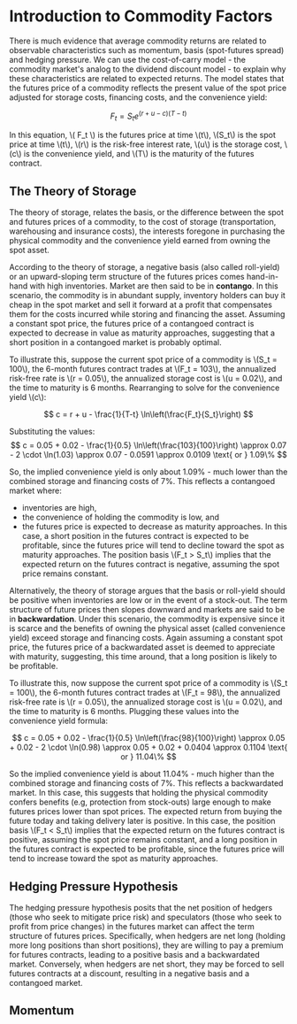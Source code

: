 # Introduction to Commodity Factors

There is much evidence that average commodity returns are related to observable characteristics such as momentum, basis (spot-futures spread) and hedging pressure. We can use the cost-of-carry model - the commodity market's analog to the dividend discount model - to explain why these characteristics are related to expected returns. The model states that the futures price of a commodity reflects the present value of the spot price adjusted for storage costs, financing costs, and the convenience yield:

$$
F_t = S_t e^{(r + u - c)(T-t)}
$$

In this equation, \\( F_t \\) is the futures price at time \\(t\\), \\(S_t\\) is the spot price at time \\(t\\), \\(r\\) is the risk-free interest rate, \\(u\\) is the storage cost, \\(c\\) is the convenience yield, and \\(T\\) is the maturity of the futures contract.

## The Theory of Storage

The theory of storage, relates the basis, or the difference between the spot and futures prices of a commodity, to the cost of storage (transportation, warehousing and insurance costs), the interests foregone in purchasing the physical commodity and the convenience yield earned from owning the spot asset.

According to the theory of storage, a negative basis (also called roll-yield) or an upward-sloping term structure of the futures prices comes hand-in-hand with high inventories. Market are then said to be in **contango**. In this scenario, the commodity is in abundant supply, inventory holders can buy it cheap in the spot market and sell it forward at a profit that compensates them for the costs incurred while storing and financing the asset. Assuming a constant spot price, the futures price of a contangoed contract is expected to decrease in value as maturity approaches, suggesting that a short position in a contangoed market is probably optimal. 

To illustrate this, suppose the current spot price of a commodity is \\(S_t = 100\\), the 6-month futures contract trades at \\(F_t = 103\\), the annualized risk-free rate is \\(r = 0.05\\), the annualized storage cost is \\(u = 0.02\\), and the time to maturity is 6 months. Rearranging to solve for the convenience yield \\(c\\):

$$
c = r + u - \frac{1}{T-t} \ln\left(\frac{F_t}{S_t}\right)
$$

Substituting the values:
$$
c = 0.05 + 0.02 - \frac{1}{0.5} \ln\left(\frac{103}{100}\right) \approx 0.07 - 2 \cdot \ln(1.03) \approx 0.07 - 0.0591 \approx 0.0109 \text{ or } 1.09\%
$$

So, the implied convenience yield is only about 1.09% - much lower than the combined storage and financing costs of 7%. This reflects a contangoed market where:
- inventories are high,
- the convenience of holding the commodity is low, and
- the futures price is expected to decrease as maturity approaches.
In this case, a short position in the futures contract is expected to be profitable, since the futures price will tend to decline toward the spot as maturity approaches. The position basis \\(F_t > S_t\\) implies that the expected return on the futures contract is negative, assuming the spot price remains constant.

Alternatively, the theory of storage argues that the basis or roll-yield should be positive when inventories are low or in the event of a stock-out. The term structure of future prices then slopes downward and markets are said to be in **backwardation**. Under this scenario, the commodity is expensive since it is scarce and the benefits of owning the physical asset (called convenience yield) exceed storage and financing costs. Again assuming a constant spot price, the futures price of a backwardated asset is deemed to appreciate with maturity, suggesting, this time around, that a long position is likely to be profitable.

To illustrate this, now suppose the current spot price of a commodity is \\(S_t = 100\\), the 6-month futures contract trades at \\(F_t = 98\\), the annualized risk-free rate is \\(r = 0.05\\), the annualized storage cost is \\(u = 0.02\\), and the time to maturity is 6 months. Plugging these values into the convenience yield formula:

$$
c = 0.05 + 0.02 - \frac{1}{0.5} \ln\left(\frac{98}{100}\right) \approx 0.05 + 0.02 - 2 \cdot \ln(0.98) \approx 0.05 + 0.02 + 0.0404 \approx 0.1104 \text{ or } 11.04\%
$$

So the implied convenience yield is about 11.04% - much higher than the combined storage and financing costs of 7%. This reflects a backwardated market. In this case, this suggests that holding the physical commodity confers benefits (e.g, protection from stock-outs) large enough to make futures prices lower than spot prices. The expected return from buying the future today and taking delivery later is positive. In this case, the position basis \\(F_t < S_t\\) implies that the expected return on the futures contract is positive, assuming the spot price remains constant, and a long position in the futures contract is expected to be profitable, since the futures price will tend to increase toward the spot as maturity approaches.


## Hedging Pressure Hypothesis

The hedging pressure hypothesis posits that the net position of hedgers (those who seek to mitigate price risk) and speculators (those who seek to profit from price changes) in the futures market can affect the term structure of futures prices. Specifically, when hedgers are net long (holding more long positions than short positions), they are willing to pay a premium for futures contracts, leading to a positive basis and a backwardated market. Conversely, when hedgers are net short, they may be forced to sell futures contracts at a discount, resulting in a negative basis and a contangoed market.

## Momentum


